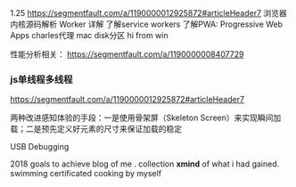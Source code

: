 1.25
https://segmentfault.com/a/1190000012925872#articleHeader7
浏览器内核源码解析
Worker 详解
了解service workers
了解PWA: Progressive Web Apps
charles代理
mac disk分区
hi from win

性能分析相关：
https://segmentfault.com/a/1190000008407729

### js单线程多线程
https://segmentfault.com/a/1190000012925872#articleHeader7


两种改进感知体验的手段：一是使用骨架屏（Skeleton Screen）来实现瞬间加载；二是预先定义好元素的尺寸来保证加载的稳定


USB Debugging

2018 goals to achieve
blog of me .
collection **xmind** of what i had gained.
swimming certificated
cooking by myself
